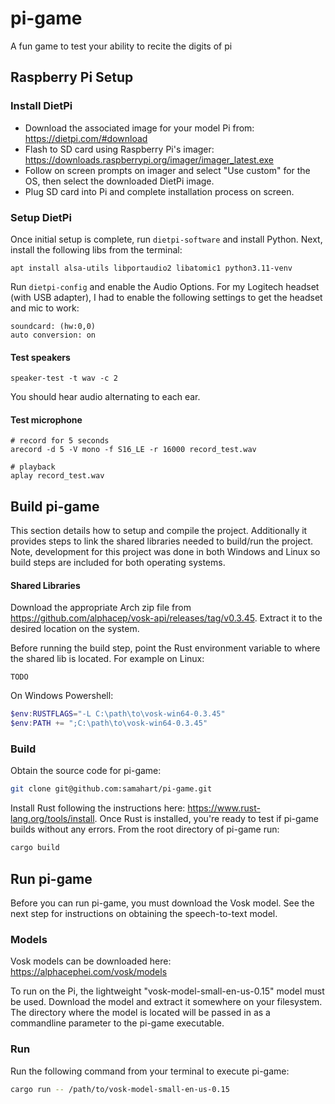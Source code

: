 # pi-game
A fun game to test your ability to recite the digits of pi

## Raspberry Pi Setup

### Install DietPi

- Download the associated image for your model Pi from: https://dietpi.com/#download 
- Flash to SD card using Raspberry Pi's imager: https://downloads.raspberrypi.org/imager/imager_latest.exe
- Follow on screen prompts on imager and select "Use custom" for the OS, then select the downloaded DietPi image.
- Plug SD card into Pi and complete installation process on screen.

### Setup DietPi

Once initial setup is complete, run `dietpi-software` and install Python. Next, install the following libs from the terminal:

```
apt install alsa-utils libportaudio2 libatomic1 python3.11-venv
```

Run `dietpi-config` and enable the Audio Options. For my Logitech headset (with USB adapter), I had to enable the following settings to get the headset and mic to work:

```
soundcard: (hw:0,0)
auto conversion: on
```

#### Test speakers

```
speaker-test -t wav -c 2
```

You should hear audio alternating to each ear.

#### Test microphone

```
# record for 5 seconds
arecord -d 5 -V mono -f S16_LE -r 16000 record_test.wav
```

```
# playback
aplay record_test.wav
```

## Build pi-game

This section details how to setup and compile the project. Additionally it provides steps to link the shared libraries needed to build/run the project. Note, development for this project was done in both Windows and Linux so build steps are included for both operating systems.

#### Shared Libraries

Download the appropriate Arch zip file from https://github.com/alphacep/vosk-api/releases/tag/v0.3.45. Extract it to the desired location on the system.

Before running the build step, point the Rust environment variable to where the shared lib is located. For example on Linux:

```
TODO
```

On Windows Powershell:

```powershell
$env:RUSTFLAGS="-L C:\path\to\vosk-win64-0.3.45"
$env:PATH += ";C:\path\to\vosk-win64-0.3.45"
```


### Build

Obtain the source code for pi-game:

```bash
git clone git@github.com:samahart/pi-game.git
```

Install Rust following the instructions here: https://www.rust-lang.org/tools/install. Once Rust is installed, you're ready to test if pi-game builds without any errors. From the root directory of pi-game run:

```bash
cargo build
```

## Run pi-game

Before you can run pi-game, you must download the Vosk model. See the next step for instructions on obtaining the speech-to-text model.

### Models

Vosk models can be downloaded here: https://alphacephei.com/vosk/models

To run on the Pi, the lightweight "vosk-model-small-en-us-0.15" model must be used. Download the model and extract it somewhere on your filesystem. The directory where the model is located will be passed in as a commandline parameter to the pi-game executable.

### Run

Run the following command from your terminal to execute pi-game:

```bash
cargo run -- /path/to/vosk-model-small-en-us-0.15
```
